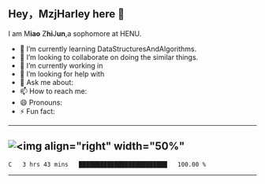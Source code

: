 ## Hey，MzjHarley here 👋
I am M**iao** Z**hi**J**un**,a sophomore at HENU.   
-   🌱 I’m currently learning DataStructuresAndAlgorithms.  
-   👯 I’m looking to collaborate on doing the similar things.  
-   🔭 I’m currently working in  
-   🤔 I’m looking for help with  
-   💬 Ask me about:  
-   📫 How to reach me:  
-   😄 Pronouns:   
-   ⚡ Fun fact:
---
![<img align="right" width="50%"](https://github-readme-stats.vercel.app/api?username=MzjHarley)
---
<!--START_SECTION:waka-->
```text
C   3 hrs 43 mins   █████████████████████████   100.00 % 
```
<!--END_SECTION:waka-->
---

